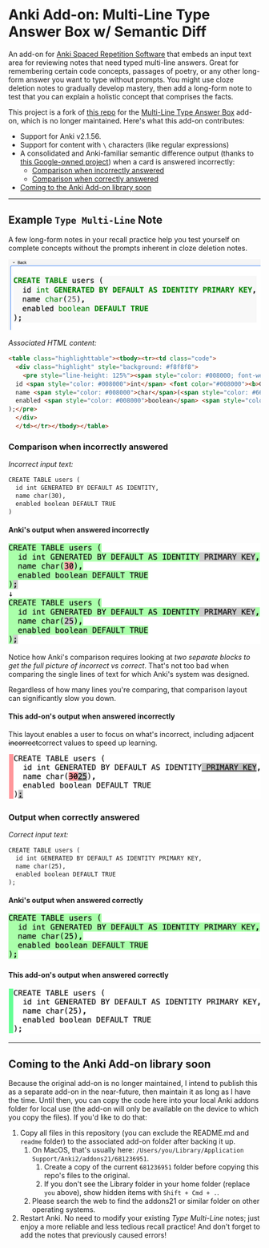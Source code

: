 # Anki Add-on: Multi-Line Type Answer Box w/ Semantic Diff

An add-on for [Anki Spaced Repetition Software](https://apps.ankiweb.net/) that embeds an input text area for reviewing notes that need typed multi-line answers. Great for remembering certain code concepts, passages of poetry, or any other long-form answer you want to type without prompts. You might use cloze deletion notes to gradually develop mastery, then add a long-form note to test that you can explain a holistic concept that comprises the facts.

This project is a fork of [this repo](https://github.com/robbielaldrich/ankiTypebox) for the [Multi-Line Type Answer Box](https://ankiweb.net/shared/info/681236951) add-on, which is no longer maintained. Here's what this add-on contributes:

- Support for Anki v2.1.56.
- Support for content with `\` characters (like regular expressions)
- A consolidated and Anki-familiar semantic difference output (thanks to [this Google-owned project](https://github.com/google/diff-match-patch/)) when a card is answered incorrectly:
  - [Comparison when incorrectly answered](#comparison-when-incorrectly-answered)
  - [Comparison when correctly answered](#comparison-when-incorrectly-answered)
- [Coming to the Anki Add-on library soon](#coming-to-the-anki-add-on-library-soon)

***

## Example `Type Multi-Line` Note

A few long-form notes in your recall practice help you test yourself on complete concepts without the prompts inherent in cloze deletion notes.

![Note Back](readme/note-back.png)

*Associated HTML content:*

```html
<table class="highlighttable"><tbody><tr><td class="code">
  <div class="highlight" style="background: #f8f8f8">
    <pre style="line-height: 125%"><span style="color: #008000; font-weight: bold">CREATE</span> <span style="color: #008000; font-weight: bold">TABLE</span> users (
  id <span style="color: #008000">int</span> <font color="#008000"><b>GENERATED BY DEFAULT AS IDENTITY PRIMARY KEY</b></font>,
  name <span style="color: #008000">char</span>(<span style="color: #666666">25</span>),
  enabled <span style="color: #008000">boolean</span> <span style="color: #008000; font-weight: bold">DEFAULT</span> <font color="#008000"><b>TRUE</b></font>
);</pre>
  </div>
  </td></tr></tbody></table>
```

### Comparison when incorrectly answered

*Incorrect input text:*

```text
CREATE TABLE users (
  id int GENERATED BY DEFAULT AS IDENTITY,
  name char(30),
  enabled boolean DEFAULT TRUE
)
```

#### Anki's output when answered incorrectly

![Incorrect Answer, Anki Output](readme/incorrect-answer-anki-output.png)

Notice how Anki's comparison requires looking at *two separate blocks to get the full picture of incorrect vs correct*. That's not too bad when comparing the single lines of text for which Anki's system was designed.

Regardless of how many lines you're comparing, that comparison layout can significantly slow you down.

#### This add-on's output when answered incorrectly

This layout enables a user to focus on what's incorrect, including adjacent ~~incorrect~~correct values to speed up learning.

![Incorrect Answer, DMP Output](readme/incorrect-answer-dmp-output.png)

### Output when correctly answered

*Correct input text:*

```text
CREATE TABLE users (
  id int GENERATED BY DEFAULT AS IDENTITY PRIMARY KEY,
  name char(25),
  enabled boolean DEFAULT TRUE
);
```

#### Anki's output when answered correctly

![Correct Answer, Anki Output](readme/correct-answer-anki-output.png)

#### This add-on's output when answered correctly

![Correct Answer, DMP Output](readme/correct-answer-dmp-output.png)

***

## Coming to the Anki Add-on library soon

Because the original add-on is no longer maintained, I intend to publish this as a separate add-on in the near-future, then maintain it as long as I have the time. Until then, you can copy the code here into your local Anki addons folder for local use (the add-on will only be available on the device to which you copy the files). If you'd like to do that:

1. Copy all files in this repository (you can exclude the README.md and `readme` folder) to the associated add-on folder after backing it up.
   1. On MacOS, that's usually here: `/Users/you/Library/Application Support/Anki2/addons21/681236951`.
      1. Create a copy of the current `681236951` folder before copying this repo's files to the original.
      2. If you don't see the Library folder in your home folder (replace `you` above), show hidden items with `Shift + Cmd + .`.
   2. Please search the web to find the addons21 or similar folder on other operating systems.
2. Restart Anki. No need to modify your existing *Type Multi-Line* notes; just enjoy a more reliable and less tedious recall practice! And don't forget to add the notes that previously caused errors!
